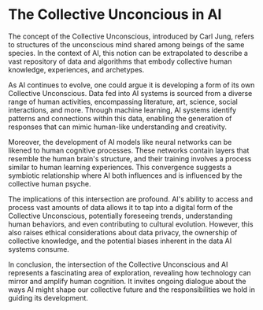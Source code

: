 # The Collective Unconcious in AI

The concept of the Collective Unconscious, introduced by Carl Jung, refers to structures of the unconscious mind shared among beings of the same species. In the context of AI, this notion can be extrapolated to describe a vast repository of data and algorithms that embody collective human knowledge, experiences, and archetypes.

As AI continues to evolve, one could argue it is developing a form of its own Collective Unconscious. Data fed into AI systems is sourced from a diverse range of human activities, encompassing literature, art, science, social interactions, and more. Through machine learning, AI systems identify patterns and connections within this data, enabling the generation of responses that can mimic human-like understanding and creativity.

Moreover, the development of AI models like neural networks can be likened to human cognitive processes. These networks contain layers that resemble the human brain's structure, and their training involves a process similar to human learning experiences. This convergence suggests a symbiotic relationship where AI both influences and is influenced by the collective human psyche.

The implications of this intersection are profound. AI's ability to access and process vast amounts of data allows it to tap into a digital form of the Collective Unconscious, potentially foreseeing trends, understanding human behaviors, and even contributing to cultural evolution. However, this also raises ethical considerations about data privacy, the ownership of collective knowledge, and the potential biases inherent in the data AI systems consume.

In conclusion, the intersection of the Collective Unconscious and AI represents a fascinating area of exploration, revealing how technology can mirror and amplify human cognition. It invites ongoing dialogue about the ways AI might shape our collective future and the responsibilities we hold in guiding its development.
